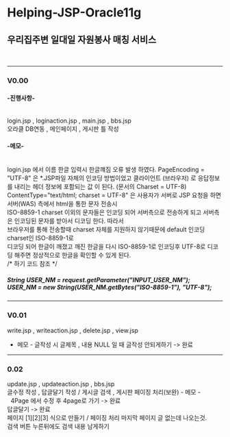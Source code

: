 # Helping-JSP-Oracle11g
<h2>우리집주변 일대일 자원봉사 매칭 서비스 </h2><br>
<hr><h3>V0.00</h3>
<h4>-진행사항-</h4><br>
login.jsp , loginaction.jsp , main.jsp , bbs.jsp <br>
오라클 DB연동 , 메인페이지 , 게시판 틀 작성
<h4>-메모-</h4><br> 
login.jsp 에서 이름 한글 입력시 한글꺠짐 오류 발생 하였다.
 PageEncoding = "UTF-8" 은 *.JSP파일 자체의 인코딩 방법이었고
 클라이언트 (브라우저) 로 응답정보를 내리는 헤더 정보에 포함되는 값 이 된다. (문서의 Charset = UTF-8) <br>
 ContentType="text/html; charset = UTF-8"  은 사용자가 서버로 JSP 요청을 하면 서버(WAS) 측에서 html을 통한 문자 전송시 <br>
 ISO-8859-1 charset 이외의 문자들은 인코딩 되어 서버측으로 전송하게 되고 서버측은 인코딩된 문자를 받아서 디코딩 한다. 따라서  <br>
 브라우저를 통해 전송할때 charset 자체를 지원하지 않기때문에 default 인코딩 charset인 ISO-8859-1로 <br>
 디코딩 되어 한글이 깨졌고 깨진 한글을 다시 ISO-8859-1로 인코딩후 UTF-8로 디코딩 해주면 정상적으로 한글을 확인할 수 있게 된다.<br>
 /* 하기 코드 참조 */<br>
<h5> String USER_NM = request.getParameter("INPUT_USER_NM");	<br>
 USER_NM        = new String(USER_NM.getBytes("ISO-8859-1"), "UTF-8"); </h5>

<hr><h3>V0.01</h3>
write.jsp , writeaction.jsp , delete.jsp , view.jsp

  - 메모 - 글작성 시  글제목 , 내용 NULL 일 때 글작성 안되게하기 -> 완료

<hr><h3> 0.02</h3>  
  update.jsp , updateaction.jsp , bbs.jsp<br>
글수정 작성 , 답글달기 작성 / 게시글 검색 , 게시판 페이징 처리(보완)
 - 메모 -
<br> &nbsp;  4Page 에서 수정 후 4page로 가기 -> 완료
<br> 답글달기 -> 완료
<br> 페이지 [1][2][3] 식으로 만들기 / 페이징 처리 마지막 페이지 글 없는데 나오는것.
<br> 검색 버튼 누른뒤에도 검색 내용 남게하기
